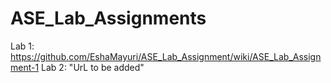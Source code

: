 # ASE_Lab_Assignments
Lab 1: https://github.com/EshaMayuri/ASE_Lab_Assignment/wiki/ASE_Lab_Assignment-1
Lab 2: "UrL to be added"
